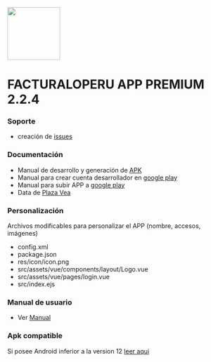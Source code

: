 <img src="icon_app.jpg" width="120">

# FACTURALOPERU APP PREMIUM 2.2.4

### Soporte

* creación de [issues](https://gitlab.com/rash07/facturalo_app/-/wikis/issues)

### Documentación

* Manual de desarrollo y generación de [APK](https://docs.google.com/document/d/1rE14GT34woM323x00DYU7gchYhWZ0DE5K0krubP_frg/edit?usp=share_link)
* Manual para crear cuenta desarrollador en [google play](https://docs.google.com/document/d/1L749xGACwn3BtFwwIe-534Q5Tw9dzWoyib0lZgGZsq0/edit?usp=share_link)
* Manual para subir APP a [google play](https://docs.google.com/document/d/15StXTCkgSexD-5G7y6481WXp0d4zJDmjpo3hNDajRXo/edit?usp=sharing)
* Data de [Plaza Vea](https://gitlab.com/facturaloperu/facturador/app-2-premium/-/wikis/Data-Plaza-vea)

### Personalización

Archivos modificables para personalizar el APP (nombre, accesos, imágenes)
* config.xml
* package.json
* res/icon/icon.png
* src/assets/vue/components/layout/Logo.vue
* src/assets/vue/pages/login.vue
* src/index.ejs

### Manual de usuario

* Ver [Manual](https://docs.google.com/document/d/1jLTnGiylAv8EB5mJPT3DTgIaDrI7S9SC/edit)


### Apk compatible

Si posee Android inferior a la version 12 [leer aqui](https://gitlab.com/facturaloperu/facturador/app-2-premium/-/wikis/apk-compatible)
